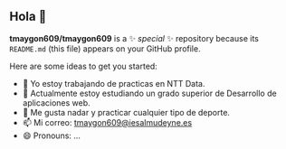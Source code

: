 ## Hola 👋

**tmaygon609/tmaygon609** is a ✨ _special_ ✨ repository because its `README.md` (this file) appears on your GitHub profile.

Here are some ideas to get you started:

- 🔭 Yo estoy trabajando de practicas en NTT Data.
- 🌱 Actualmente estoy estudiando un grado superior de Desarrollo de aplicaciones web.
- 💬 Me gusta nadar y practicar cualquier tipo de deporte.
- 📫 Mi correo: tmaygon609@iesalmudeyne.es
- 😄 Pronouns: ...

